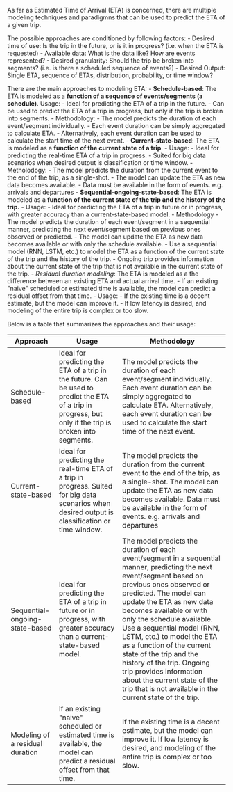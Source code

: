 As far as Estimated Time of Arrival (ETA) is concerned, there are multiple modeling techniques and paradigmns that can be used to predict the ETA of a given trip.

The possible approaches are conditioned by following factors:
    - Desired time of use: Is the trip in the future, or is it in progress? (i.e. when the ETA is requested)
    - Available data: What is the data like? How are events represented?
    - Desired granularity: Should the trip be broken into segments? (i.e. is there a scheduled sequence of events?)
    - Desired Output: Single ETA, sequence of ETAs, distribution, probability, or time window?

There are the main approaches to modeling ETA:
    - **Schedule-based**: The ETA is modeled as a **function of a sequence of events/segments (a schedule)**.
        Usage:
            - Ideal for predicting the ETA of a trip in the future.
            - Can be used to predict the ETA of a trip in progress, but only if the trip is broken into segments.
        - Methodology:
            - The model predicts the duration of each event/segment individually.
                - Each event duration can be simply aggregated to calculate ETA.
                - Alternatively, each event duration can be used to calculate the start time of the next event.
    - **Current-state-based**: The ETA is modeled as a **function of the current state of a trip**.
        - Usage:
            - Ideal for predicting the real-time ETA of a trip in progress.
            - Suited for big data scenarios when desired output is classification or time window.
        - Metholodogy:
            - The model predicts the duration from the current event to the end of the trip, as a single-shot.
                - The model can update the ETA as new data becomes available.
            - Data must be available in the form of events. e.g. arrivals and departures
    - **Sequential-ongoing-state-based**: The ETA is modeled as a **function of the current state of the trip and the history of the trip.**
        - Usage:
            - Ideal for predicting the ETA of a trip in future or in progress, with greater accuracy than a current-state-based model.
        - Methodology
            - The model predicts the duration of each event/segment in a sequential manner, predicting the next event/segment based on previous ones observed or predicted.
                - The model can update the ETA as new data becomes available or with only the schedule available.
            - Use a sequential model (RNN, LSTM, etc.) to model the ETA as a function of the current state of the trip and the history of the trip.
            - Ongoing trip provides information about the current state of the trip that is not available in the current state of the trip.
    - *Residual duration modeling*: The ETA is modeled as a the difference between an existing ETA and actual arrival time.
        - If an existing "naive" scheduled or estimated time is available, the model can predict a residual offset from that time.
            - Usage:
                - If the existing time is a decent estimate, but the model can improve it.
                - If low latency is desired, and modeling of the entire trip is complex or too slow.


Below is a table that summarizes the approaches and their usage:

| Approach                        | Usage                                                                                                                                                     | Methodology                                                                                                                                                                                                                                                                                                                                                                                                                                                                                                                       |
| ------------------------------- | --------------------------------------------------------------------------------------------------------------------------------------------------------- | --------------------------------------------------------------------------------------------------------------------------------------------------------------------------------------------------------------------------------------------------------------------------------------------------------------------------------------------------------------------------------------------------------------------------------------------------------------------------------------------------------------------------------- |
| Schedule-based                  | Ideal for predicting the ETA of a trip in the future. Can be used to predict the ETA of a trip in progress, but only if the trip is broken into segments. | The model predicts the duration of each event/segment individually. Each event duration can be simply aggregated to calculate ETA. Alternatively, each event duration can be used to calculate the start time of the next event.                                                                                                                                                                                                                                                                                                  |
| Current-state-based             | Ideal for predicting the real-time ETA of a trip in progress. Suited for big data scenarios when desired output is classification or time window.         | The model predicts the duration from the current event to the end of the trip, as a single-shot. The model can update the ETA as new data becomes available. Data must be available in the form of events. e.g. arrivals and departures                                                                                                                                                                                                                                                                                           |
| Sequential-ongoing-state-based  | Ideal for predicting the ETA of a trip in future or in progress, with greater accuracy than a current-state-based model.                                  | The model predicts the duration of each event/segment in a sequential manner, predicting the next event/segment based on previous ones observed or predicted. The model can update the ETA as new data becomes available or with only the schedule available. Use a sequential model (RNN, LSTM, etc.) to model the ETA as a function of the current state of the trip and the history of the trip. Ongoing trip provides information about the current state of the trip that is not available in the current state of the trip. |
| Modeling of a residual duration | If an existing "naive" scheduled or estimated time is available, the model can predict a residual offset from that time.                                  | If the existing time is a decent estimate, but the model can improve it. If low latency is desired, and modeling of the entire trip is complex or too slow.                                                                                                                                                                                                                                                                                                                                                                       |
